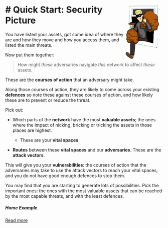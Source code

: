 # # <img src="SecurityPicture.png" style="float:right; width:25%"/>Quick Start: Security Picture

You have listed your assets, got some idea of where they are and how they move and how you access them, and listed the main threats.

Now put them together:

> How might *these* adversaries navigate *this* network to affect *these* assets.  

These are the **courses of action** that an adversary might take.  

Along those courses of action, they are likely to come across your existing **defences** so note these against these courses of action, and how likely these are to prevent or reduce the threat. 

Pick out: 

 * Which parts of the **network** have the most **valuable assets**; the ones where the impact of nicking, bricking or tricking the assets in those places are highest. 
   * These are your **vital spaces** 

 * **Routes** between these **vital spaces** and our **adversaries**. These are the **attack vectors**. 

This will give you your **vulnerabilities**: the courses of action that the adversaries may take to use the attack vectors to reach your vital spaces, and you do not have good enough defences to stop them. 

You may find that you are starting to generate lots of possibilities. Pick the important ones: the ones with the most valuable assets that can be reached by the most capable threats, and with the least defences.

##### Home Example

[Read more](./examples/home/)

